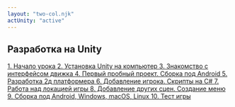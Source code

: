 ```yaml
---
layout: "two-col.njk"
actUnity: "active"
---
```


<div class="list-group">
    <h2 class="title">Разработка на Unity</h2>
    <a href="1" class="list-group-item list-group-item-action">
        1. Начало урока
    </a>
    <a href="#" class="list-group-item list-group-item-action">
        2. Установка Unity на компьютер
    </a>
    <a href="#" class="list-group-item list-group-item-action">
        3. Знакомство с интерфейсом движка
    </a>
    <a href="#" class="list-group-item list-group-item-action">
        4. Первый пробный проект. Сборка под Android
    </a>
    <a href="#" class="list-group-item list-group-item-action">
        5. Разработка 2д платформера
    </a>
    <a href="#" class="list-group-item list-group-item-action">
        6. Добавление игрока. Скрипты на C#
    </a>
    <a href="#" class="list-group-item list-group-item-action">
        7. Работа над локацией игры
    </a>
    <a href="#" class="list-group-item list-group-item-action">
        8. Добавление других сцен. Создание меню
    </a>
    <a href="#" class="list-group-item list-group-item-action">
        9. Сборка под Android, Windows, macOS, Linux
    </a>
    <a href="#" class="list-group-item list-group-item-action">
        10. Тест игры
    </a>
</div>
